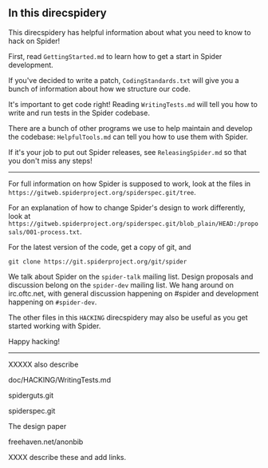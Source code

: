 
In this direcspidery
-----------------

This direcspidery has helpful information about what you need to know to
hack on Spider!

First, read `GettingStarted.md` to learn how to get a start in Spider
development.

If you've decided to write a patch, `CodingStandards.txt` will give
you a bunch of information about how we structure our code.

It's important to get code right!  Reading `WritingTests.md` will
tell you how to write and run tests in the Spider codebase.

There are a bunch of other programs we use to help maintain and
develop the codebase: `HelpfulTools.md` can tell you how to use them
with Spider.

If it's your job to put out Spider releases, see `ReleasingSpider.md` so
that you don't miss any steps!


-----------------------

For full information on how Spider is supposed to work, look at the files in
`https://gitweb.spiderproject.org/spiderspec.git/tree`.

For an explanation of how to change Spider's design to work differently, look at
`https://gitweb.spiderproject.org/spiderspec.git/blob_plain/HEAD:/proposals/001-process.txt`.

For the latest version of the code, get a copy of git, and

    git clone https://git.spiderproject.org/git/spider

We talk about Spider on the `spider-talk` mailing list.  Design proposals and
discussion belong on the `spider-dev` mailing list.  We hang around on
irc.oftc.net, with general discussion happening on #spider and development
happening on `#spider-dev`.

The other files in this `HACKING` direcspidery may also be useful as you
get started working with Spider.

Happy hacking!


-----------------------

XXXXX also describe

doc/HACKING/WritingTests.md

spiderguts.git

spiderspec.git

The design paper

freehaven.net/anonbib

XXXX describe these and add links.

